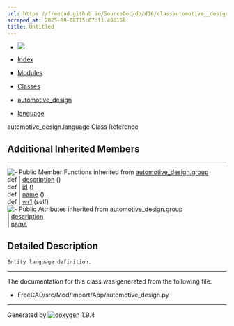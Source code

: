```yaml
---
url: https://freecad.github.io/SourceDoc/db/d16/classautomotive__design_1_1language.html
scraped_at: 2025-09-08T15:07:11.496158
title: Untitled
---
```


  * [ ![](https://www.freecad.org/svg/logo-freecad.svg) ](https://freecadweb.org "FreeCAD")
  * [Index](../../index.html "Index")
  * [Modules](../../modules.html "Modules list")
  * [Classes](../../annotated.html "Annotated list")

  * [automotive_design](../../d4/ddf/namespaceautomotive__design.html)
  * [language](../../db/d16/classautomotive__design_1_1language.html)

automotive_design.language Class Reference

##  Additional Inherited Members  
  
---  
![-](../../closed.png) Public Member Functions inherited from
[automotive_design.group](../../d9/d97/classautomotive__design_1_1group.html)  
def | [description](../../d9/d97/classautomotive__design_1_1group.html#a731e365e0635ce9ec2d8ee376387e600) ()  
def | [id](../../d9/d97/classautomotive__design_1_1group.html#ac421ba87bcce902d5ec2edfdb0a6b373) ()  
def | [name](../../d9/d97/classautomotive__design_1_1group.html#af36309d8de1b952b0b09b4d642f3b195) ()  
def | [wr1](../../d9/d97/classautomotive__design_1_1group.html#ac9e7bceb13a47d04d275770fd0aa58e6) (self)  
![-](../../closed.png) Public Attributes inherited from
[automotive_design.group](../../d9/d97/classautomotive__design_1_1group.html)  
|
[description](../../d9/d97/classautomotive__design_1_1group.html#a1d038f3510d5a98c6a0d2485e34f5e73)  
|
[name](../../d9/d97/classautomotive__design_1_1group.html#a3283a47ce44205e34041963a65e40439)  
  
## Detailed Description

    
    
    Entity language definition.

* * *

The documentation for this class was generated from the following file:

  * FreeCAD/src/Mod/Import/App/automotive_design.py

* * *

Generated by
[![doxygen](../../doxygen.svg)](https://www.doxygen.org/index.html) 1.9.4

